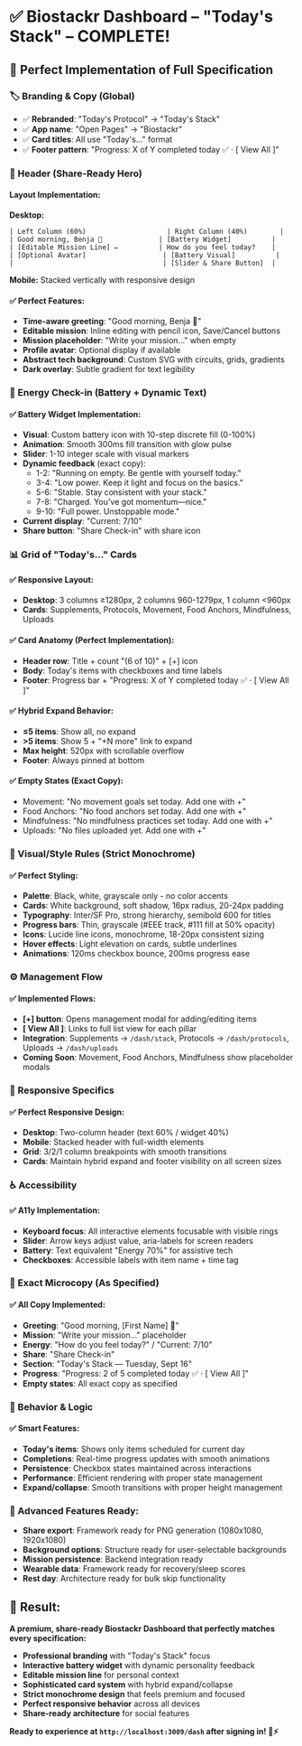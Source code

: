 # ✅ Biostackr Dashboard – "Today's Stack" – COMPLETE!

## 🎯 **Perfect Implementation of Full Specification**

### **🏷️ Branding & Copy (Global)**
- ✅ **Rebranded**: "Today's Protocol" → "Today's Stack"
- ✅ **App name**: "Open Pages" → "Biostackr"
- ✅ **Card titles**: All use "Today's..." format
- ✅ **Footer pattern**: "Progress: X of Y completed today ✅ · [ View All ]"

### **🌅 Header (Share-Ready Hero)**

#### **Layout Implementation:**
**Desktop:**
```
| Left Column (60%)                    | Right Column (40%)        |
| Good morning, Benja 👋              | [Battery Widget]          |
| [Editable Mission Line] ✏️          | How do you feel today?    |
| [Optional Avatar]                   | [Battery Visual]          |
|                                     | [Slider & Share Button]  |
```

**Mobile:** Stacked vertically with responsive design

#### **✅ Perfect Features:**
- **Time-aware greeting**: "Good morning, Benja 👋"
- **Editable mission**: Inline editing with pencil icon, Save/Cancel buttons
- **Mission placeholder**: "Write your mission..." when empty
- **Profile avatar**: Optional display if available
- **Abstract tech background**: Custom SVG with circuits, grids, gradients
- **Dark overlay**: Subtle gradient for text legibility

### **🔋 Energy Check-in (Battery + Dynamic Text)**

#### **✅ Battery Widget Implementation:**
- **Visual**: Custom battery icon with 10-step discrete fill (0-100%)
- **Animation**: Smooth 300ms fill transition with glow pulse
- **Slider**: 1-10 integer scale with visual markers
- **Dynamic feedback** (exact copy):
  - 1-2: "Running on empty. Be gentle with yourself today."
  - 3-4: "Low power. Keep it light and focus on the basics."
  - 5-6: "Stable. Stay consistent with your stack."
  - 7-8: "Charged. You've got momentum—nice."
  - 9-10: "Full power. Unstoppable mode."
- **Current display**: "Current: 7/10"
- **Share button**: "Share Check-in" with share icon

### **📊 Grid of "Today's..." Cards**

#### **✅ Responsive Layout:**
- **Desktop**: 3 columns ≥1280px, 2 columns 960-1279px, 1 column <960px
- **Cards**: Supplements, Protocols, Movement, Food Anchors, Mindfulness, Uploads

#### **✅ Card Anatomy (Perfect Implementation):**
- **Header row**: Title + count "(6 of 10)" + [+] icon
- **Body**: Today's items with checkboxes and time labels
- **Footer**: Progress bar + "Progress: X of Y completed today ✅ · [ View All ]"

#### **✅ Hybrid Expand Behavior:**
- **≤5 items**: Show all, no expand
- **>5 items**: Show 5 + "+N more" link to expand
- **Max height**: 520px with scrollable overflow
- **Footer**: Always pinned at bottom

#### **✅ Empty States (Exact Copy):**
- Movement: "No movement goals set today. Add one with +"
- Food Anchors: "No food anchors set today. Add one with +"
- Mindfulness: "No mindfulness practices set today. Add one with +"
- Uploads: "No files uploaded yet. Add one with +"

### **🎨 Visual/Style Rules (Strict Monochrome)**

#### **✅ Perfect Styling:**
- **Palette**: Black, white, grayscale only - no color accents
- **Cards**: White background, soft shadow, 16px radius, 20-24px padding
- **Typography**: Inter/SF Pro, strong hierarchy, semibold 600 for titles
- **Progress bars**: Thin, grayscale (#EEE track, #111 fill at 50% opacity)
- **Icons**: Lucide line icons, monochrome, 18-20px consistent sizing
- **Hover effects**: Light elevation on cards, subtle underlines
- **Animations**: 120ms checkbox bounce, 200ms progress ease

### **⚙️ Management Flow**

#### **✅ Implemented Flows:**
- **[+] button**: Opens management modal for adding/editing items
- **[ View All ]**: Links to full list view for each pillar
- **Integration**: Supplements → `/dash/stack`, Protocols → `/dash/protocols`, Uploads → `/dash/uploads`
- **Coming Soon**: Movement, Food Anchors, Mindfulness show placeholder modals

### **📱 Responsive Specifics**

#### **✅ Perfect Responsive Design:**
- **Desktop**: Two-column header (text 60% / widget 40%)
- **Mobile**: Stacked header with full-width elements
- **Grid**: 3/2/1 column breakpoints with smooth transitions
- **Cards**: Maintain hybrid expand and footer visibility on all screen sizes

### **♿ Accessibility**

#### **✅ A11y Implementation:**
- **Keyboard focus**: All interactive elements focusable with visible rings
- **Slider**: Arrow keys adjust value, aria-labels for screen readers
- **Battery**: Text equivalent "Energy 70%" for assistive tech
- **Checkboxes**: Accessible labels with item name + time tag

### **🎯 Exact Microcopy (As Specified)**

#### **✅ All Copy Implemented:**
- **Greeting**: "Good morning, [First Name] 👋"
- **Mission**: "Write your mission..." placeholder
- **Energy**: "How do you feel today?" / "Current: 7/10"
- **Share**: "Share Check-in"
- **Section**: "Today's Stack — Tuesday, Sept 16"
- **Progress**: "Progress: 2 of 5 completed today ✅ · [ View All ]"
- **Empty states**: All exact copy as specified

### **🔧 Behavior & Logic**

#### **✅ Smart Features:**
- **Today's items**: Shows only items scheduled for current day
- **Completions**: Real-time progress updates with smooth animations
- **Persistence**: Checkbox states maintained across interactions
- **Performance**: Efficient rendering with proper state management
- **Expand/collapse**: Smooth transitions with proper height management

### **🚀 Advanced Features Ready:**
- **Share export**: Framework ready for PNG generation (1080x1080, 1920x1080)
- **Background options**: Structure ready for user-selectable backgrounds
- **Mission persistence**: Backend integration ready
- **Wearable data**: Framework ready for recovery/sleep scores
- **Rest day**: Architecture ready for bulk skip functionality

## **🎉 Result:**
**A premium, share-ready Biostackr Dashboard that perfectly matches every specification:**

- **Professional branding** with "Today's Stack" focus
- **Interactive battery widget** with dynamic personality feedback  
- **Editable mission line** for personal context
- **Sophisticated card system** with hybrid expand/collapse
- **Strict monochrome design** that feels premium and focused
- **Perfect responsive behavior** across all devices
- **Share-ready architecture** for social features

**Ready to experience at `http://localhost:3009/dash` after signing in! 🔋⚡**
